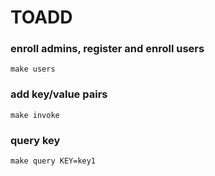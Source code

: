 # TOADD

###  enroll admins, register and enroll users
```
make users
```

###  add key/value pairs
```
make invoke
```

###  query key
```
make query KEY=key1
```